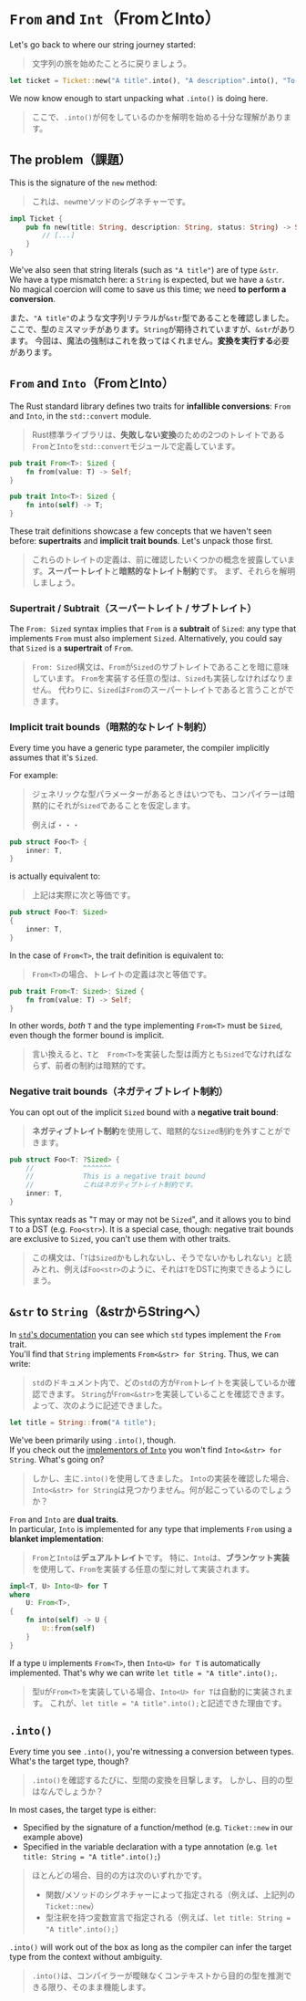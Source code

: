 # `From` and `Int`（FromとInto）

Let's go back to where our string journey started:

> 文字列の旅を始めたことろに戻りましょう。

```rust
let ticket = Ticket::new("A title".into(), "A description".into(), "To-Do".into());
```

We now know enough to start unpacking what `.into()` is doing here.

> ここで、`.into()`が何をしているのかを解明を始める十分な理解があります。

## The problem（課題）

This is the signature of the `new` method:

> これは、`new`meソッドのシグネチャーです。

```rust
impl Ticket {
    pub fn new(title: String, description: String, status: String) -> Self {
        // [...]
    }
}
```

We've also seen that string literals (such as `"A title"`) are of type `&str`.\
We have a type mismatch here: a `String` is expected, but we have a `&str`.
No magical coercion will come to save us this time; we need **to perform a conversion**.

また、`"A title"`のような文字列リテラルが`&str`型であることを確認しました。
ここで、型のミスマッチがあります。`String`が期待されていますが、`&str`があります。
今回は、魔法の強制はこれを救ってはくれません。**変換を実行する**必要があります。

## `From` and `Into`（FromとInto）

The Rust standard library defines two traits for **infallible conversions**: `From` and `Into`,
in the `std::convert` module.

> Rust標準ライブラリは、**失敗しない変換**のための2つのトレイトである`From`と`Into`を`std::convert`モジュールで定義しています。

```rust
pub trait From<T>: Sized {
    fn from(value: T) -> Self;
}

pub trait Into<T>: Sized {
    fn into(self) -> T;
}
```

These trait definitions showcase a few concepts that we haven't seen before: **supertraits** and **implicit trait bounds**.
Let's unpack those first.

> これらのトレイトの定義は、前に確認したいくつかの概念を披露しています。**スーパートレイト**と**暗黙的なトレイト制約**です。
> まず、それらを解明しましょう。

### Supertrait / Subtrait（スーパートレイト / サブトレイト）

The `From: Sized` syntax implies that `From` is a **subtrait** of `Sized`: any type that
implements `From` must also implement `Sized`.
Alternatively, you could say that `Sized` is a **supertrait** of `From`.

> `From: Sized`構文は、`From`が`Sized`のサブトレイトであることを暗に意味しています。
> `From`を実装する任意の型は、`Sized`も実装しなければなりません。
> 代わりに、`Sized`は`From`のスーパートレイトであると言うことができます。

### Implicit trait bounds（暗黙的なトレイト制約）

Every time you have a generic type parameter, the compiler implicitly assumes that it's `Sized`.

For example:

> ジェネリックな型パラメーターがあるときはいつでも、コンパイラーは暗黙的にそれが`Sized`であることを仮定します。
>
> 例えば・・・

```rust
pub struct Foo<T> {
    inner: T,
}
```

is actually equivalent to:

> 上記は実際に次と等価です。

```rust
pub struct Foo<T: Sized>
{
    inner: T,
}
```

In the case of `From<T>`, the trait definition is equivalent to:

> `From<T>`の場合、トレイトの定義は次と等価です。

```rust
pub trait From<T: Sized>: Sized {
    fn from(value: T) -> Self;
}
```

In other words, _both_ `T` and the type implementing `From<T>` must be `Sized`, even
though the former bound is implicit.

> 言い換えると、`T`と　`From<T>`を実装した型は両方とも`Sized`でなければならず、前者の制約は暗黙的です。

### Negative trait bounds（ネガティブトレイト制約）

You can opt out of the implicit `Sized` bound with a **negative trait bound**:

> **ネガティブトレイト制約**を使用して、暗黙的な`Sized`制約を外すことができます。

```rust
pub struct Foo<T: ?Sized> {
    //            ^^^^^^^
    //            This is a negative trait bound
    //            これはネガティブトレイト制約です。
    inner: T,
}
```

This syntax reads as "`T` may or may not be `Sized`", and it allows you to
bind `T` to a DST (e.g. `Foo<str>`). It is a special case, though: negative trait bounds are exclusive to `Sized`,
you can't use them with other traits.

> この構文は、「`T`は`Sized`かもしれないし、そうでないかもしれない」と読みとれ、例えば`Foo<str>`のように、それは`T`をDSTに拘束できるようにしまう。

## `&str` to `String`（&strからStringへ）

In [`std`'s documentation](https://doc.rust-lang.org/std/convert/trait.From.html#implementors)
you can see which `std` types implement the `From` trait.\
You'll find that `String` implements `From<&str> for String`. Thus, we can write:

> `std`のドキュメント内で、どの`std`の方が`From`トレイトを実装しているか確認できます。
> `String`が`From<&str>`を実装していることを確認できます。よって、次のように記述できました。

```rust
let title = String::from("A title");
```

We've been primarily using `.into()`, though.\
If you check out the [implementors of `Into`](https://doc.rust-lang.org/std/convert/trait.Into.html#implementors)
you won't find `Into<&str> for String`. What's going on?

> しかし、主に`.into()`を使用してきました。
> `Into`の実装を確認した場合、`Into<&str> for String`は見つかりません。何が起こっているのでしょうか？

`From` and `Into` are **dual traits**.\
In particular, `Into` is implemented for any type that implements `From` using a **blanket implementation**:

> `From`と`Into`は**デュアルトレイト**です。
> 特に、`Into`は、**ブランケット実装**を使用して、`From`を実装する任意の型に対して実装されます。

```rust
impl<T, U> Into<U> for T
where
    U: From<T>,
{
    fn into(self) -> U {
        U::from(self)
    }
}
```

If a type `U` implements `From<T>`, then `Into<U> for T` is automatically implemented. That's why
we can write `let title = "A title".into();`.

> 型`U`が`From<T>`を実装している場合、`Into<U> for T`は自動的に実装されます。
> これが、`let title = "A title".into();`と記述できた理由です。

## `.into()`

Every time you see `.into()`, you're witnessing a conversion between types.\
What's the target type, though?

> `.into()`を確認するたびに、型間の変換を目撃します。
> しかし、目的の型はなんでしょうか？

In most cases, the target type is either:

- Specified by the signature of a function/method (e.g. `Ticket::new` in our example above)
- Specified in the variable declaration with a type annotation (e.g. `let title: String = "A title".into();`)

> ほとんどの場合、目的の方は次のいずれかです。
>
> - 関数/メソッドのシグネチャーによって指定される（例えば、上記列の`Ticket::new`）
> - 型注釈を持つ変数宣言で指定される（例えば、`let title: String = "A title".into();`）

`.into()` will work out of the box as long as the compiler can infer the target type from the context without ambiguity.

> `.into()`は、コンパイラーが曖昧なくコンテキストから目的の型を推測できる限り、そのまま機能します。

